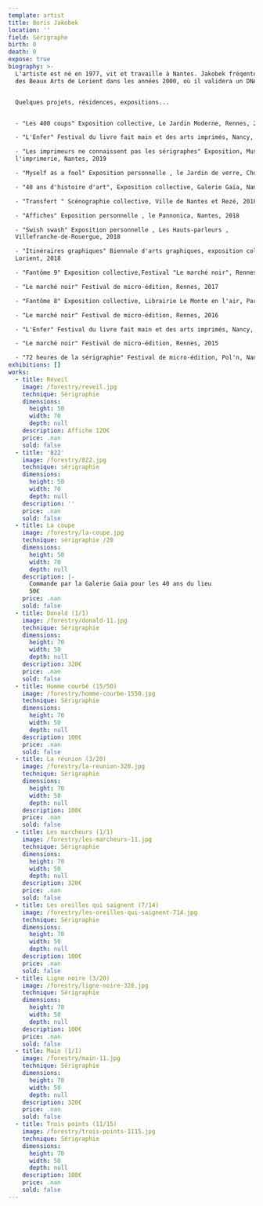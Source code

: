 ```yaml
---
template: artist
title: Boris Jakobek
location: ''
field: Sérigraphe
birth: 0
death: 0
expose: true
biography: >-
  L'artiste est né en 1977, vit et travaille à Nantes. Jakobek fréqente l'Ecole
  des Beaux Arts de Lorient dans les années 2000, où il validera un DNAP. 


  Quelques projets, résidences, expositions...


  - "Les 400 coups" Exposition collective, Le Jardin Moderne, Rennes, 2019

  - "L'Enfer" Festival du livre fait main et des arts imprimés, Nancy, 2019

  - "Les imprimeurs ne connaissent pas les sérigraphes" Exposition, Musée de
  l'imprimerie, Nantes, 2019

  - "Myself as a fool" Exposition personnelle , le Jardin de verre, Cholet, 2019

  - "40 ans d'histoire d'art", Exposition collective, Galerie Gaïa, Nantes, 2018

  - "Transfert " Scénographie collective, Ville de Nantes et Rezé, 2018

  - "Affiches" Exposition personnelle , le Pannonica, Nantes, 2018

  - "Swish swash" Exposition personnelle , Les Hauts-parleurs ,
  Villefranche-de-Rouergue, 2018

  - "Itinéraires graphiques" Biennale d'arts graphiques, exposition collective,
  Lorient, 2018

  - "Fantôme 9" Exposition collective,Festival "Le marché noir", Rennes, 2018

  - "Le marché noir" Festival de micro-édition, Rennes, 2017

  - "Fantôme 8" Exposition collective, Librairie Le Monte en l'air, Paris, 2016

  - "Le marché noir" Festival de micro-édition, Rennes, 2016

  - "L'Enfer" Festival du livre fait main et des arts imprimés, Nancy, 2016

  - "Le marché noir" Festival de micro-édition, Rennes, 2015

  - "72 heures de la sérigraphie" Festival de micro-édition, Pol'n, Nantes, 2015
exhibitions: []
works:
  - title: Réveil
    image: /forestry/reveil.jpg
    technique: Sérigraphie
    dimensions:
      height: 50
      width: 70
      depth: null
    description: Affiche 120€
    price: .nan
    sold: false
  - title: '822'
    image: /forestry/822.jpg
    technique: sérigraphie
    dimensions:
      height: 50
      width: 70
      depth: null
    description: ''
    price: .nan
    sold: false
  - title: La coupe
    image: /forestry/la-coupe.jpg
    technique: sérigraphie /20
    dimensions:
      height: 50
      width: 70
      depth: null
    description: |-
      Commande par la Galerie Gaïa pour les 40 ans du lieu
      50€
    price: .nan
    sold: false
  - title: Donald (1/1)
    image: /forestry/donald-11.jpg
    technique: Sérigraphie
    dimensions:
      height: 70
      width: 50
      depth: null
    description: 320€
    price: .nan
    sold: false
  - title: Homme courbé (15/50)
    image: /forestry/homme-courbe-1550.jpg
    technique: Sérigraphie
    dimensions:
      height: 70
      width: 50
      depth: null
    description: 100€
    price: .nan
    sold: false
  - title: La réunion (3/20)
    image: /forestry/la-reunion-320.jpg
    technique: Sérigraphie
    dimensions:
      height: 70
      width: 50
      depth: null
    description: 100€
    price: .nan
    sold: false
  - title: Les marcheurs (1/1)
    image: /forestry/les-marcheurs-11.jpg
    technique: Sérigraphie
    dimensions:
      height: 70
      width: 50
      depth: null
    description: 320€
    price: .nan
    sold: false
  - title: Les oreilles qui saignent (7/14)
    image: /forestry/les-oreilles-qui-saignent-714.jpg
    technique: Sérigraphie
    dimensions:
      height: 70
      width: 50
      depth: null
    description: 100€
    price: .nan
    sold: false
  - title: Ligne noire (3/20)
    image: /forestry/ligne-noire-320.jpg
    technique: Sérigraphie
    dimensions:
      height: 70
      width: 50
      depth: null
    description: 100€
    price: .nan
    sold: false
  - title: Main (1/1)
    image: /forestry/main-11.jpg
    technique: Sérigraphie
    dimensions:
      height: 70
      width: 50
      depth: null
    description: 320€
    price: .nan
    sold: false
  - title: Trois points (11/15)
    image: /forestry/trois-points-1115.jpg
    technique: Sérigraphie
    dimensions:
      height: 70
      width: 50
      depth: null
    description: 100€
    price: .nan
    sold: false
---
```


